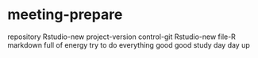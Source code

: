 # meeting-prepare
repository
Rstudio-new project-version control-git
Rstudio-new file-R markdown
full of energy
try to do everything
good good study day day up